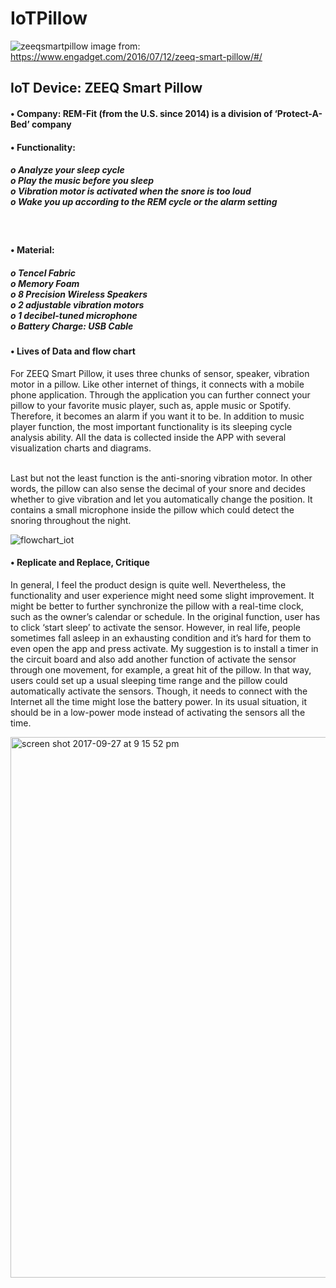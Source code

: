 # IoTPillow
![zeeqsmartpillow](https://user-images.githubusercontent.com/23643452/30967850-709a4916-a42b-11e7-94f7-139c8ca3712e.jpg)
image from: https://www.engadget.com/2016/07/12/zeeq-smart-pillow/#/ <br/>
<h2>	IoT Device: ZEEQ Smart Pillow<br/></h2>
<h4>•	Company: REM-Fit (from the U.S. since 2014) is a division of ‘Protect-A-Bed’ company</h4>
<h4>•	Functionality:<br/>
<h5>o	Analyze your sleep cycle<br/>
o	Play the music before you sleep<br/>
o	Vibration motor is activated when the snore is too loud<br/>
o	Wake you up according to the REM cycle or the alarm setting</h5><br/>
<h4>•	Material:<br/>
<h5>o	Tencel Fabric<br/>
o	Memory Foam<br/>
o	8 Precision Wireless Speakers<br/>
o	2 adjustable vibration motors<br/>
o	1 decibel-tuned microphone<br/>
o	Battery Charge: USB Cable <br/></h5>
<h4>•	Lives of Data and flow chart<br/></h4>
<p>For ZEEQ Smart Pillow, it uses three chunks of sensor, speaker, vibration motor in a pillow. Like other internet of things, it connects with a mobile phone application. Through the application you can further connect your pillow to your favorite music player, such as, apple music or Spotify. Therefore, it becomes an alarm if you want it to be. In addition to music player function, the most important functionality is its sleeping cycle analysis ability. All the data is collected inside the APP with several visualization charts and diagrams.</p><br/>
Last but not the least function is the anti-snoring vibration motor. In other words, the pillow can also sense the decimal of your snore and decides whether to give vibration and let you automatically change the position. It contains a small microphone inside the pillow which could detect the snoring throughout the night.<br/>

![flowchart_iot](https://user-images.githubusercontent.com/23643452/30944859-af62606a-a3c8-11e7-9826-a698fb2608c4.jpg)


<h4>•	Replicate and Replace, Critique</h4>
<p>In general, I feel the product design is quite well. Nevertheless, the functionality and user experience might need some slight improvement. It might be better to further synchronize the pillow with a real-time clock, such as the owner’s calendar or schedule. In the original function, user has to click ‘start sleep’ to activate the sensor. However, in real life, people sometimes fall asleep in an exhausting condition and it’s hard for them to even open the app and press activate. My suggestion is to install a timer in the circuit board and also add another function of activate the sensor through one movement, for example, a great hit of the pillow. In that way, users could set up a usual sleeping time range and the pillow could automatically activate the sensors. Though, it needs to connect with the Internet all the time might lose the battery power. In its usual situation, it should be in a low-power mode instead of activating the sensors all the time. </p>

<img width="865" alt="screen shot 2017-09-27 at 9 15 52 pm" src="https://user-images.githubusercontent.com/23643452/30968421-45df36da-a42d-11e7-81f1-4cd1cfa1942d.png">
